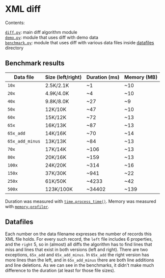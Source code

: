 # XML diff

Contents:

[`diff.py`](diff.py): main diff algorithm module  
[`demo.py`](demo.py): module that uses diff with demo data  
[`benchmark.py`](benchmark.py): module that uses diff with various data files inside [datafiles](datafiles) directory  


## Benchmark results

|Data file      |Size (left/right)|Duration (ms)|Memory (MB)|
|---------------|-----------------|-------------|-----------|
|`10x`          | 2.5K/2.1K       |~1           |~10        |
|`20x`          | 4.9K/4.0K       |~4           |~10        |
|`40x`          | 9.8K/8.0K       |~27          |~9         |
|`50x`          | 12K/10K         |~47          |~10        |
|`60x`          | 15K/12K         |~72          |~13        |
|`65x`          | 16K/13K         |~87          |~13        |
|`65x_add`      | 14K/16K         |~70          |~14        |
|`65x_add_minus`| 13K/13K         |~84          |~13        |
|`70x`          | 17K/14K         |~106         |~13        |
|`80x`          | 20K/16K         |~159         |~13        |
|`100x`         | 24K/20K         |~314         |~16        |
|`150x`         | 37K/30K         |~941         |~22        |
|`250x`         | 61K/50K         |~4233        |~42        |
|`500x`         | 123K/100K       |~34402       |~139       |

Duration was measured with [`time.process_time()`](https://docs.python.org/3/library/time.html#time.process_time).
Memory was measured with [`memory-profiler`](https://pypi.python.org/pypi/memory_profiler).


## Datafiles

Each number on the data filename expresses the number of records this XML file holds.
For every such record, the `left` file includes 6 properties, and the `right` 5, 
so in (almost) all diffs the algorithm has to find lines that miss and lines that
exist in both versions (left and right). There are two exceptions, `65x_add`
and `65x_add_minus`. In `65x_add` the right version has more lines than the left,
and in `65x_add_minus` there are both line additions and line deletions. As we 
can see in the benchmarks, it didn't make much difference to the duration
(at least for those file sizes).
